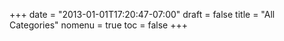 +++
date = "2013-01-01T17:20:47-07:00"
draft = false
title = "All Categories"
nomenu = true
toc = false
+++
